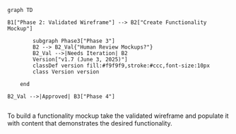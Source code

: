 
```mermaid
graph TD
    
B1["Phase 2: Validated Wireframe"] --> B2["Create Functionality Mockup"]

        subgraph Phase3["Phase 3"]
        B2 --> B2_Val{"Human Review Mockups?"}
        B2_Val -->|Needs Iteration| B2
        Version["v1.7 (June 3, 2025)"]
        classDef version fill:#f9f9f9,stroke:#ccc,font-size:10px
        class Version version
        
    end

B2_Val -->|Approved| B3["Phase 4"]


```
To build a functionality mockup take the validated wireframe and populate it with content that demonstrates the desired functionality.

